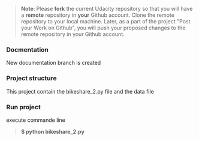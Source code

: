 >**Note**: Please **fork** the current Udacity repository so that you will have a **remote** repository in **your** Github account. Clone the remote repository to your local machine. Later, as a part of the project "Post your Work on Github", you will push your proposed changes to the remote repository in your Github account.

### Docmentation 

New documentation branch is created

### Project structure
This project contain the 
bikeshare_2.py file and the data file

### Run project 

execute commande line 
>**$ python bikeshare_2.py**

